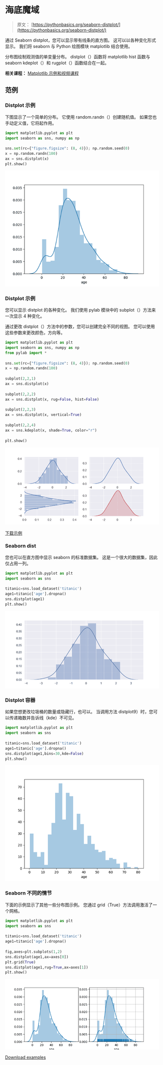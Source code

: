 # 海底魔域

> 原文： [https://pythonbasics.org/seaborn-distplot/](https://pythonbasics.org/seaborn-distplot/)

通过 Seaborn distplot，您可以显示带有线条的直方图。 这可以以各种变化形式显示。 我们将 seaborn 与 Python 绘图模块 matplotlib 结合使用。

分布图绘制观测值的单变量分布。 distplot（）函数将 matplotlib hist 函数与 seaborn kdeplot（）和 rugplot（）函数结合在一起。

**相关课程：** [Matplotlib 示例和视频课程](https://gum.co/mpdp)

## 范例

### Distplot 示例

下图显示了一个简单的分布。 它使用 random.randn（）创建随机值。
如果您也手动定义值，它将起作用。

```py
import matplotlib.pyplot as plt
import seaborn as sns, numpy as np

sns.set(rc={"figure.figsize": (8, 4)}); np.random.seed(0)
x = np.random.randn(100)
ax = sns.distplot(x)
plt.show()

```

![seaborn distplot](img/a7ac1d44dbcb12e214dcd437f4f170f3.jpg)

### Distplot 示例

您可以显示 distplot 的各种变化。 我们使用 pylab 模块中的 subplot（）方法来一次显示 4 种变化。

通过更改 distplot（）方法中的参数，您可以创建完全不同的视图。 您可以使用这些参数来更改颜色，方向等。

```py
import matplotlib.pyplot as plt
import seaborn as sns, numpy as np
from pylab import *

sns.set(rc={"figure.figsize": (8, 4)}); np.random.seed(0)
x = np.random.randn(100)

subplot(2,2,1)
ax = sns.distplot(x)

subplot(2,2,2)
ax = sns.distplot(x, rug=False, hist=False)

subplot(2,2,3)
ax = sns.distplot(x, vertical=True)

subplot(2,2,4)
ax = sns.kdeplot(x, shade=True, color="r")

plt.show()

```

![seaborn distplot examples](img/579fbc8c8b4281a080cc8fabc03918e0.jpg)

[下载示例](https://gum.co/mpdp)

### Seaborn dist

您也可以在直方图中显示 seaborn 的标准数据集。
这是一个很大的数据集，因此仅占用一列。

```py
import matplotlib.pyplot as plt
import seaborn as sns

titanic=sns.load_dataset('titanic')    
age1=titanic['age'].dropna()
sns.distplot(age1)         
plt.show()

```

![seaborn distplot example](img/517deda3749905c02bf0cde152465323.jpg)

### Distplot 容器

如果您想更改垃圾桶的数量或隐藏行，也可以。
当调用方法 distplot9）时，您可以传递箱数并告诉线（kde）不可见。

```py
import matplotlib.pyplot as plt
import seaborn as sns

titanic=sns.load_dataset('titanic')    
age1=titanic['age'].dropna()
sns.distplot(age1,bins=30,kde=False)
plt.show()

```

![seaborn distplot bins](img/cdf522a40765adb08e20bb6318215982.jpg)

### Seaborn 不同的情节

下面的示例显示了其他一些分布图示例。 您通过 grid（True）方法调用激活了一个网格。

```py
import matplotlib.pyplot as plt
import seaborn as sns

titanic=sns.load_dataset('titanic')    
age1=titanic['age'].dropna()

fig,axes=plt.subplots(1,2)
sns.distplot(age1,ax=axes[0])
plt.grid(True)
sns.distplot(age1,rug=True,ax=axes[1])
plt.show()

```

![seaborn distplot grid](img/7ffa9164aadd674786993cfe95532e31.jpg)

[Download examples](https://gum.co/mpdp)